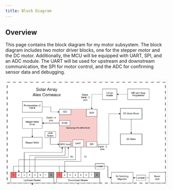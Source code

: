 ```yaml
---
title: Block Diagram
---
```

## Overview
This page contains the block diagram for my motor subsystem. The block diagram includes two motor driver blocks, one for the stepper motor and the DC motor. Additionally, the MCU will be equipped with UART, SPI, and an ADC module. The UART will be used for upstream and downstream communication, the SPI for motor control, and the ADC for confirming sensor data and debugging.


![Block-Diagram](./assets/images/Block_diagram.png)
